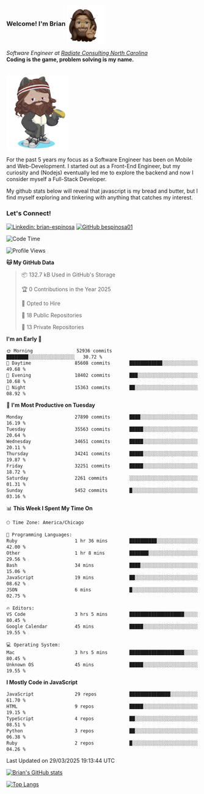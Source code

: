###  Welcome! I'm Brian <img align="center" src="https://github.com/bespinosa01/bespinosa01/blob/main/assets/peace-animoji.png" height="100" /></h2>
<p><em>Software Engineer at <a href="https://www.radiateconsulting.coop/north-carolina-tech-coop">Radiate Consulting North Carolina</a>
 <br/>
<!-- </br>Developer Consultant at <a href="https://codethedream.org/">Code The Dream</a> -->
</em> <b>Coding is the game, problem solving is my name.</b></p>

<br/>


 <img align="center" src="https://github.com/bespinosa01/bespinosa01/blob/main/assets/octo-me.png" height="200" /> 
 <p>
 For the past 5 years my focus as a Software Engineer has been on Mobile and Web-Development. I started out as a Front-End Engineer, but my curiosity and (Nodejs) eventually led me to explore the backend and now I consider myself a Full-Stack Developer.
</p>
<p>
 My github stats below will reveal that javascript is my bread and butter, but I find myself exploring and tinkering with anything that catches my interest. 
 </p>
 
 
### Let's Connect!

[![Linkedin: brian-espinosa](https://img.shields.io/badge/-brian--espinosa-blue?style=flat-square&logo=Linkedin&logoColor=white&link=https://www.linkedin.com/in/brian-espinosa/)](https://www.linkedin.com/in/brian-espinosa/)
[![GitHub bespinosa01](https://img.shields.io/github/followers/bespinosa01?label=follow&style=social)](https://github.com/bespinosa01)



<!--START_SECTION:waka-->
![Code Time](http://img.shields.io/badge/Code%20Time-1%2C756%20hrs%2051%20mins-blue)

![Profile Views](http://img.shields.io/badge/Profile%20Views-0-blue)

**🐱 My GitHub Data** 

> 📦 132.7 kB Used in GitHub's Storage 
 > 
> 🏆 0 Contributions in the Year 2025
 > 
> 💼 Opted to Hire
 > 
> 📜 18 Public Repositories 
 > 
> 🔑 13 Private Repositories 
 > 
**I'm an Early 🐤** 

```text
🌞 Morning                52936 commits       ████████░░░░░░░░░░░░░░░░░   30.72 % 
🌆 Daytime                85608 commits       ████████████░░░░░░░░░░░░░   49.68 % 
🌃 Evening                18402 commits       ███░░░░░░░░░░░░░░░░░░░░░░   10.68 % 
🌙 Night                  15363 commits       ██░░░░░░░░░░░░░░░░░░░░░░░   08.92 % 
```
📅 **I'm Most Productive on Tuesday** 

```text
Monday                   27890 commits       ████░░░░░░░░░░░░░░░░░░░░░   16.19 % 
Tuesday                  35563 commits       █████░░░░░░░░░░░░░░░░░░░░   20.64 % 
Wednesday                34651 commits       █████░░░░░░░░░░░░░░░░░░░░   20.11 % 
Thursday                 34241 commits       █████░░░░░░░░░░░░░░░░░░░░   19.87 % 
Friday                   32251 commits       █████░░░░░░░░░░░░░░░░░░░░   18.72 % 
Saturday                 2261 commits        ░░░░░░░░░░░░░░░░░░░░░░░░░   01.31 % 
Sunday                   5452 commits        █░░░░░░░░░░░░░░░░░░░░░░░░   03.16 % 
```


📊 **This Week I Spent My Time On** 

```text
🕑︎ Time Zone: America/Chicago

💬 Programming Languages: 
Ruby                     1 hr 36 mins        ██████████░░░░░░░░░░░░░░░   42.00 % 
Other                    1 hr 8 mins         ███████░░░░░░░░░░░░░░░░░░   29.56 % 
Bash                     34 mins             ████░░░░░░░░░░░░░░░░░░░░░   15.06 % 
JavaScript               19 mins             ██░░░░░░░░░░░░░░░░░░░░░░░   08.62 % 
JSON                     6 mins              █░░░░░░░░░░░░░░░░░░░░░░░░   02.75 % 

🔥 Editors: 
VS Code                  3 hrs 5 mins        ████████████████████░░░░░   80.45 % 
Google Calendar          45 mins             █████░░░░░░░░░░░░░░░░░░░░   19.55 % 

💻 Operating System: 
Mac                      3 hrs 5 mins        ████████████████████░░░░░   80.45 % 
Unknown OS               45 mins             █████░░░░░░░░░░░░░░░░░░░░   19.55 % 
```

**I Mostly Code in JavaScript** 

```text
JavaScript               29 repos            ███████████████░░░░░░░░░░   61.70 % 
HTML                     9 repos             █████░░░░░░░░░░░░░░░░░░░░   19.15 % 
TypeScript               4 repos             ██░░░░░░░░░░░░░░░░░░░░░░░   08.51 % 
Python                   3 repos             ██░░░░░░░░░░░░░░░░░░░░░░░   06.38 % 
Ruby                     2 repos             █░░░░░░░░░░░░░░░░░░░░░░░░   04.26 % 
```




 Last Updated on 29/03/2025 19:13:44 UTC
<!--END_SECTION:waka-->


<!--  Github STATS -->
[![Brian's GitHub stats](https://github-readme-stats.vercel.app/api?username=bespinosa01&hide=stars,contribs&count_private=true&show_icons=true)](https://github.com/anuraghazra/github-readme-stats)

[![Top Langs](https://github-readme-stats.vercel.app/api/top-langs/?username=bespinosa01&layout=compact)](https://github.com/anuraghazra/github-readme-stats)



<!--
**bespinosa01/bespinosa01** is a ✨ _special_ ✨ repository because its `README.md` (this file) appears on your GitHub profile.

Here are some ideas to get you started:

- 🔭 I’m currently working on ...
- 🌱 I’m currently learning ...
- 👯 I’m looking to collaborate on ...
- 🤔 I’m looking for help with ...
- 💬 Ask me about ...
- 📫 How to reach me: ...
- 😄 Pronouns: ...
- ⚡ Fun fact: ...
-->
